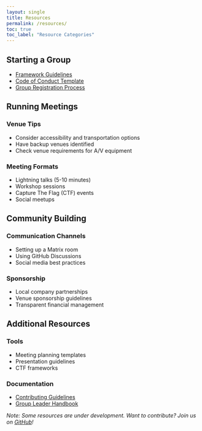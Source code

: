 ```yaml
---
layout: single
title: Resources
permalink: /resources/
toc: true
toc_label: "Resource Categories"
---
```


<style>
.toc {
    background-color: var(--background-color);
    border: 1px solid var(--border-color);
    border-radius: 12px;
    padding: 15px;
    transition: all 0.3s ease;
}

.toc__menu {
    font-size: 0.9em;
}

.toc__menu a {
    color: var(--text-color);
    text-decoration: none;
    transition: color 0.2s ease;
}

.toc__menu a:hover {
    color: var(--primary-color);
    text-decoration: none;
}

.toc__menu li {
    margin-bottom: 0.5em;
}

.toc__menu .active a {
    color: var(--primary-color);
    font-weight: bold;
}

/* Light mode styles */
@media (prefers-color-scheme: light) {
    .toc .nav__title {
        background-color: #000000;
        color: #ffffff !important;
    }
}

/* Dark mode styles */
@media (prefers-color-scheme: dark) {
    .toc .nav__title {
        background-color: var(--background-color);
        color: var(--text-color) !important;
    }
}

/* Base spacing */
.toc .nav__title {
    margin: -15px -15px 0.8em -15px;
    padding: 0.8em;
    border-radius: 12px 12px 0 0;
}

/* Additional override to ensure proper text color */
.toc * {
    color: #ffffff !important;
}

.toc ul {
    color: #ffffff !important;
}
</style>

## Starting a Group

- [Framework Guidelines](/framework/)
- [Code of Conduct Template](https://github.com/distributed-chaos/coc-template)
- [Group Registration Process](/groups/#start-a-group)

## Running Meetings

### Venue Tips
- Consider accessibility and transportation options
- Have backup venues identified
- Check venue requirements for A/V equipment

### Meeting Formats
- Lightning talks (5-10 minutes)
- Workshop sessions
- Capture The Flag (CTF) events
- Social meetups

## Community Building

### Communication Channels
- Setting up a Matrix room
- Using GitHub Discussions
- Social media best practices

### Sponsorship
- Local company partnerships
- Venue sponsorship guidelines
- Transparent financial management

## Additional Resources

### Tools
- Meeting planning templates
- Presentation guidelines
- CTF frameworks

### Documentation
- [Contributing Guidelines](https://github.com/distributed-chaos/.github/CONTRIBUTING.md)
- [Group Leader Handbook](https://github.com/distributed-chaos/handbook)

*Note: Some resources are under development. Want to contribute? Join us on [GitHub](https://github.com/distributed-chaos)!*
